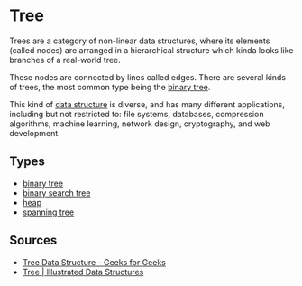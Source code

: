# Tree
Trees are a category of non-linear data structures, where its elements (called nodes) are arranged in a hierarchical structure which kinda looks like branches of a real-world tree. 

These nodes are connected by lines called edges. There are several kinds of trees, the most common type being the [binary tree](Computer%20Science/Data%20Structures/Tree/binary%20tree.md).

This kind of [data structure](Computer%20Science/Data%20Structures/data%20structure.md) is diverse, and has many different applications, including but not restricted to: file systems, databases, compression algorithms, machine learning, network design, cryptography, and web development. 
## Types
- [binary tree](Computer%20Science/Data%20Structures/Tree/binary%20tree.md)
- [binary search tree](Computer%20Science/Data%20Structures/Tree/binary%20search%20tree.md)
- [heap](Computer%20Science/Data%20Structures/heap.md)
- [spanning tree](Computer%20Science/Data%20Structures/Graph/spanning%20tree.md)
## Sources
- [Tree Data Structure - Geeks for Geeks](https://www.geeksforgeeks.org/introduction-to-tree-data-structure-and-algorithm-tutorials/)
- [Tree | Illustrated Data Structures](https://www.youtube.com/watch?v=S2W3SXGPVyU)